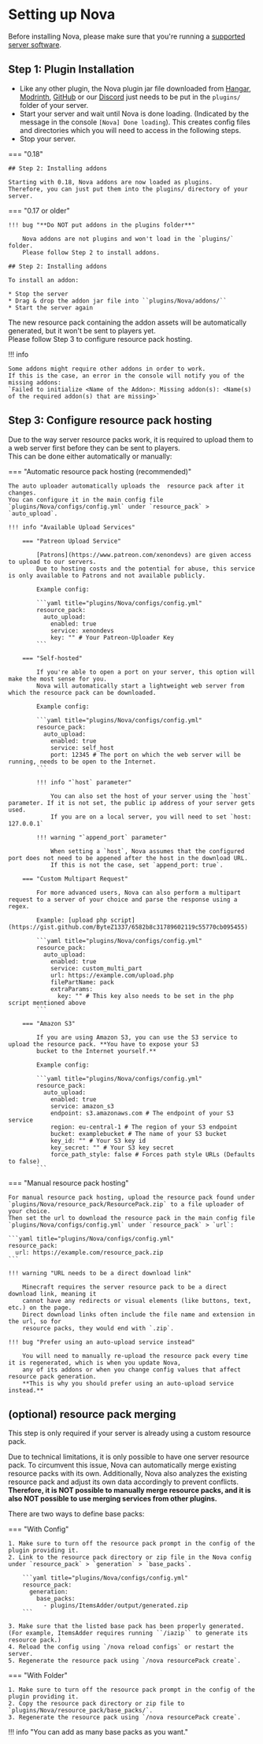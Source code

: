 # Setting up Nova

Before installing Nova, please make sure that you're running a [supported server software](compatibility/index.md#compatible-server-software).

## Step 1: Plugin Installation

* Like any other plugin, the Nova plugin jar file downloaded from [Hangar](https://hangar.papermc.io/xenondevs/Nova), [Modrinth](https://modrinth.com/plugin/nova-framework), [GitHub](https://github.com/xenondevs/Nova) or our [Discord](https://discord.gg/hnEknVWvUe) just needs to be put in the ``plugins/`` folder of your server.
* Start your server and wait until Nova is done loading. (Indicated by the message in the console `[Nova] Done loading`). This creates config files and directories which you will need to access in the following steps.
* Stop your server.

=== "0.18"

    ## Step 2: Installing addons

    Starting with 0.18, Nova addons are now loaded as plugins.
    Therefore, you can just put them into the plugins/ directory of your server.

=== "0.17 or older"

    !!! bug "**Do NOT put addons in the plugins folder**"
    
        Nova addons are not plugins and won't load in the `plugins/` folder.  
        Please follow Step 2 to install addons.
    
    ## Step 2: Installing addons
    
    To install an addon:
    
    * Stop the server
    * Drag & drop the addon jar file into ``plugins/Nova/addons/``
    * Start the server again

The new resource pack containing the addon assets will be automatically generated, but it won't be sent to players yet.  
Please follow Step 3 to configure resource pack hosting.

!!! info

    Some addons might require other addons in order to work.
    If this is the case, an error in the console will notify you of the missing addons:  
    `Failed to initialize <Name of the Addon>: Missing addon(s): <Name(s) of the required addon(s) that are missing>`

## Step 3: Configure resource pack hosting

Due to the way server resource packs work, it is required to upload them to a web server first before they can be sent to players.  
This can be done either automatically or manually:

=== "Automatic resource pack hosting (recommended)"

    The auto uploader automatically uploads the  resource pack after it changes.
    You can configure it in the main config file `plugins/Nova/configs/config.yml` under `resource_pack` > `auto_upload`.
    
    !!! info "Available Upload Services"
    
        === "Patreon Upload Service"
        
            [Patrons](https://www.patreon.com/xenondevs) are given access to upload to our servers.
            Due to hosting costs and the potential for abuse, this service is only available to Patrons and not available publicly.
        
            Example config:
            
            ```yaml title="plugins/Nova/configs/config.yml"
            resource_pack:
              auto_upload:
                enabled: true
                service: xenondevs
                key: "" # Your Patreon-Uploader Key
            ```
        
        === "Self-hosted"
        
            If you're able to open a port on your server, this option will make the most sense for you.
            Nova will automatically start a lightweight web server from which the resource pack can be downloaded.
        
            Example config:
            
            ```yaml title="plugins/Nova/configs/config.yml"
            resource_pack:
              auto_upload:
                enabled: true
                service: self_host
                port: 12345 # The port on which the web server will be running, needs to be open to the Internet.
            ```
        
            !!! info "`host` parameter"
        
                You can also set the host of your server using the `host` parameter. If it is not set, the public ip address of your server gets used.
                If you are on a local server, you will need to set `host: 127.0.0.1`
        
            !!! warning "`append_port` parameter"
        
                When setting a `host`, Nova assumes that the configured port does not need to be appened after the host in the download URL.
                If this is not the case, set `append_port: true`.
    
        === "Custom Multipart Request"
        
            For more advanced users, Nova can also perform a multipart request to a server of your choice and parse the response using a regex.
 
            Example: [upload php script](https://gist.github.com/ByteZ1337/6582b8c31789602119c55770cb095455)
    
            ```yaml title="plugins/Nova/configs/config.yml"
            resource_pack:
              auto_upload:
                enabled: true
                service: custom_multi_part
                url: https://example.com/upload.php
                filePartName: pack
                extraParams:
                  key: "" # This key also needs to be set in the php script mentioned above
            ```
        
        === "Amazon S3"
    
            If you are using Amazon S3, you can use the S3 service to upload the resource pack. **You have to expose your S3 
            bucket to the Internet yourself.**
    
            Example config:
            
            ```yaml title="plugins/Nova/configs/config.yml"
            resource_pack:
              auto_upload:
                enabled: true
                service: amazon_s3
                endpoint: s3.amazonaws.com # The endpoint of your S3 service
                region: eu-central-1 # The region of your S3 endpoint
                bucket: examplebucket # The name of your S3 bucket
                key_id: "" # Your S3 key id
                key_secret: "" # Your S3 key secret
                force_path_style: false # Forces path style URLs (Defaults to false)
            ```

=== "Manual resource pack hosting"

    For manual resource pack hosting, upload the resource pack found under `plugins/Nova/resource_pack/ResourcePack.zip` to a file uploader of your choice.
    Then set the url to download the resource pack in the main config file `plugins/Nova/configs/config.yml` under `resource_pack` > `url`:
    
    ```yaml title="plugins/Nova/configs/config.yml"
    resource_pack:
      url: https://example.com/resource_pack.zip
    ```
    
    !!! warning "URL needs to be a direct download link"

        Minecraft requires the server resource pack to be a direct download link, meaning it
        cannot have any redirects or visual elements (like buttons, text, etc.) on the page.
        Direct download links often include the file name and extension in the url, so for
        resource packs, they would end with `.zip`.

    !!! bug "Prefer using an auto-upload service instead"
    
        You will need to manually re-upload the resource pack every time it is regenerated, which is when you update Nova,
        any of its addons or when you change config values that affect resource pack generation.  
        **This is why you should prefer using an auto-upload service instead.**

## (optional) resource pack merging

This step is only required if your server is already using a custom resource pack.

Due to technical limitations, it is only possible to have one server resource pack.
To circumvent this issue, Nova can automatically merge existing resource packs with its own.
Additionally, Nova also analyzes the existing resource pack and adjust its own data accordingly to prevent conflicts.
**Therefore, it is NOT possible to manually merge resource packs, and it is also NOT possible to use merging services from other plugins.**

There are two ways to define base packs:  

=== "With Config"

    1. Make sure to turn off the resource pack prompt in the config of the plugin providing it.
    2. Link to the resource pack directory or zip file in the Nova config under `resource_pack` > `generation` > `base_packs`.

        ```yaml title="plugins/Nova/configs/config.yml"
        resource_pack:
          generation:
            base_packs:
              - plugins/ItemsAdder/output/generated.zip
        ```

    3. Make sure that the listed base pack has been properly generated. (For example, ItemsAdder requires running ``/iazip`` to generate its resource pack.)
    4. Reload the config using `/nova reload configs` or restart the server.
    5. Regenerate the resource pack using `/nova resourcePack create`.

=== "With Folder"

    1. Make sure to turn off the resource pack prompt in the config of the plugin providing it.
    2. Copy the resource pack directory or zip file to `plugins/Nova/resource_pack/base_packs/`.
    3. Regenerate the resource pack using `/nova resourcePack create`.

!!! info "You can add as many base packs as you want."
